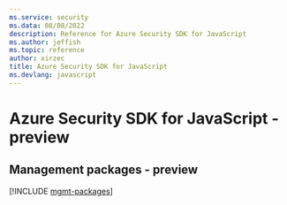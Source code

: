 ```yaml
---
ms.service: security
ms.data: 08/08/2022
description: Reference for Azure Security SDK for JavaScript
ms.author: jeffish
ms.topic: reference
author: xirzec
title: Azure Security SDK for JavaScript
ms.devlang: javascript
---
```

# Azure Security SDK for JavaScript - preview

## Management packages - preview
[!INCLUDE [mgmt-packages](security-mgmt-index.md)]